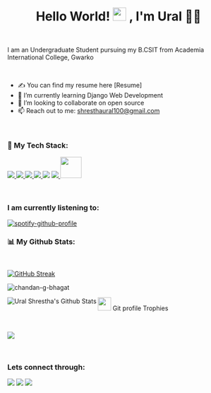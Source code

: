 <h1 align="center">Hello World! <img src="https://raw.githubusercontent.com/MartinHeinz/MartinHeinz/master/wave.gif" width="30px" height="30px" />
, I'm Ural 👦‍💻</h1>
<br>

I am an Undergraduate Student
pursuing my B.CSIT from Academia International College, Gwarko

<br>


- ✍ You can find my resume here [Resume]
- 🌱 I’m currently learning Django Web Development
- 👯 I’m looking to collaborate on open source
- 📫 Reach out to me: shresthaural100@gmail.com

<br>


### 🚀 My Tech Stack:

<p align="left">
    <a href="https://www.w3.org/html/" target="_blank"> <img src="https://img.icons8.com/color/48/000000/html-5.png"/> </a>
    <a href="https://www.w3schools.com/css/" target="_blank"> <img src="https://img.icons8.com/color/48/000000/css3.png"/> </a>
    <a href="https://getbootstrap.com" target="_blank"> <img src="https://img.icons8.com/color/48/000000/bootstrap.png"/> </a>
    <a href="https://developer.mozilla.org/en-US/docs/Web/JavaScript" target="_blank"> <img src="https://img.icons8.com/color/48/000000/javascript.png"/> </a>
    <a href="https://en.wikipedia.org/wiki/C%2B%2B"><img src="https://img.icons8.com/color/48/000000/c-plus-plus-logo.png"/></a>
    <a href="https://www.python.org" target="_blank"> <img src="https://img.icons8.com/color/48/000000/python.png"/> </a>
    <a href="https://www.djangoproject.com/" target="_blank"> <img src="https://icon-icons.com/downloadimage.php?id=130645&root=2107/PNG/512/&file=file_type_django_icon_130645.png" height="48px" width="48px"/> </a>
</p>

<br>

### I am currently listening to:

[![spotify-github-profile](https://spotify-github-profile.vercel.app/api/view?uid=kohux1jvi7ze8o2lc2mqe49uz&cover_image=true&theme=natemoo-re&bar_color=53b14f&bar_color_cover=false)](https://github.com/kittinan/spotify-github-profile)
<br>


### 📊 My Github Stats:
<br/>

[![GitHub Streak](https://github-readme-streak-stats.herokuapp.com?user=uralsth&theme=ads-juicy-fresh&hide_border=true&date_format=M%20j%5B%2C%20Y%5D)](https://git.io/streak-stats)
<br>
<p align='left'>
  <img align="left" src="https://github-readme-stats.vercel.app/api/top-langs?username=uralsth&show_icons=true&locale=en&layout=compact&theme=chartreuse-dark" alt="chandan-g-bhagat" />  
</p>  
<br/>
<p align='left'>
  <img align="left" src="https://github-readme-stats.vercel.app/api?username=uralsth&show_icons=true&title_color=fff&icon_color=79ff97&text_color=efefef&bg_color=24292e" alt="Ural Shrestha's Github Stats">
</p>
<p align="left"><img src="https://media.giphy.com/media/QaMcXSekUWx7aogAUr/giphy.gif" width="30" />&nbsp;Git profile Trophies</p><br>
<p align="left"><img src = "https://github-profile-trophy.vercel.app/?username=uralsth&theme=juicyfresh&no-bg=true"/></p>
<br>

### Lets connect through:
<a href="https://www.facebook.com/ural.shrestha.07/"><img src="https://img.icons8.com/fluency/48/000000/meta.png"/></a>
<a href="https://twitter.com/gooner_ural"><img src="https://img.icons8.com/color/48/000000/twitter--v1.png"/></a>
<a href="https://www.linkedin.com/in/ural-shrestha-20196723a/"><img src="https://img.icons8.com/color/48/000000/linkedin.png"/></a>
